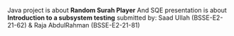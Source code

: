 Java project is about **Random Surah Player** And SQE presentation is about **Introduction to a subsystem testing**
submitted by: Saad Ullah (BSSE-E2-21-62) & Raja AbdulRahman (BSSE-E2-21-81)
